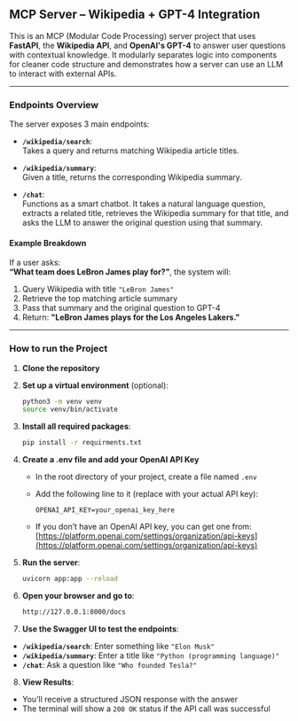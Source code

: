 ## MCP Server – Wikipedia + GPT-4 Integration

This is an MCP (Modular Code Processing) server project that uses **FastAPI**, the **Wikipedia API**, and **OpenAI's GPT-4** to answer user questions with contextual knowledge. It modularly separates logic into components for cleaner code structure and demonstrates how a server can use an LLM to interact with external APIs.

---

### Endpoints Overview

The server exposes 3 main endpoints:

- **`/wikipedia/search`**:  
  Takes a query and returns matching Wikipedia article titles.

- **`/wikipedia/summary`**:  
  Given a title, returns the corresponding Wikipedia summary.  

- **`/chat`**:  
  Functions as a smart chatbot. It takes a natural language question, extracts a related title, retrieves the Wikipedia summary for that title, and asks the LLM to answer the original question using that summary.  

#### Example Breakdown

If a user asks:  
**“What team does LeBron James play for?”**, the system will:

1. Query Wikipedia with title `"LeBron James"`
2. Retrieve the top matching article summary
3. Pass that summary and the original question to GPT-4
4. Return:  **"LeBron James plays for the Los Angeles Lakers."**

---

### How to run the Project

1. **Clone the repository**

2. **Set up a virtual environment** (optional):
   ```bash
   python3 -m venv venv
   source venv/bin/activate

3. **Install all required packages**:
   ```bash
   pip install -r requirments.txt

4. **Create a .env file and add your OpenAI API Key**
   - In the root directory of your project, create a file named `.env`
   - Add the following line to it (replace with your actual API key):

     ```
     OPENAI_API_KEY=your_openai_key_here
     ```

   - If you don’t have an OpenAI API key, you can get one from:  
     [https://platform.openai.com/settings/organization/api-keys](https://platform.openai.com/settings/organization/api-keys)

5. **Run the server**:

   ```bash
   uvicorn app:app --reload

6. **Open your browser and go to**:

    ```bash
    http://127.0.0.1:8000/docs

7. **Use the Swagger UI to test the endpoints**:

- **`/wikipedia/search`**: Enter something like `"Elon Musk"`
- **`/wikipedia/summary`**: Enter a title like `"Python (programming language)"`
- **`/chat`**: Ask a question like `"Who founded Tesla?"`

8. **View Results**:

- You’ll receive a structured JSON response with the answer
- The terminal will show a `200 OK` status if the API call was successful
